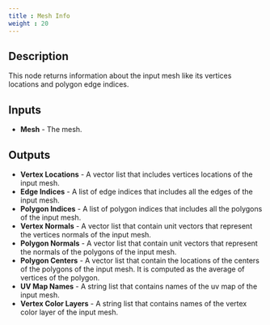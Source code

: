 ```yaml
---
title : Mesh Info
weight : 20
---
```


## Description

This node returns information about the input mesh like its
vertices locations and polygon edge indices.

## Inputs

- **Mesh** - The mesh.

## Outputs

- **Vertex Locations** - A vector list that includes vertices
    locations of the input mesh.
- **Edge Indices** - A list of edge indices that includes all the
    edges of the input mesh.
- **Polygon Indices** - A list of polygon indices that includes all
    the polygons of the input mesh.
- **Vertex Normals** - A vector list that contain unit vectors that
    represent the vertices normals of the input mesh.
- **Polygon Normals** - A vector list that contain unit vectors that
    represent the normals of the polygons of the input mesh.
- **Polygon Centers** - A vector list that contain the locations of
    the centers of the polygons of the input mesh. It is computed as
    the average of vertices of the polygon.
- **UV Map Names** - A string list that contains names of the uv map of the input mesh.
- **Vertex Color Layers** - A string list that contains names of the vertex color layer of the input mesh.

